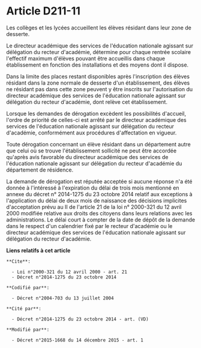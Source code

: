 # Article D211-11

Les collèges et les lycées accueillent les élèves résidant dans leur zone de desserte.

Le directeur académique des services de l'éducation nationale agissant sur délégation du recteur d'académie, détermine pour
chaque rentrée scolaire l'effectif maximum d'élèves pouvant être accueillis dans chaque établissement en fonction des
installations et des moyens dont il dispose.

Dans la limite des places restant disponibles après l'inscription des élèves résidant dans la zone normale de desserte d'un
établissement, des élèves ne résidant pas dans cette zone peuvent y être inscrits sur l'autorisation du directeur académique
des services de l'éducation nationale agissant sur délégation du recteur d'académie, dont relève cet établissement.

Lorsque les demandes de dérogation excèdent les possibilités d'accueil, l'ordre de priorité de celles-ci est arrêté par le
directeur académique des services de l'éducation nationale agissant sur délégation du recteur d'académie, conformément aux
procédures d'affectation en vigueur.

Toute dérogation concernant un élève résidant dans un département autre que celui où se trouve l'établissement sollicité ne
peut être accordée qu'après avis favorable du directeur académique des services de l'éducation nationale agissant sur
délégation du recteur d'académie du département de résidence.

La demande de dérogation est réputée acceptée si aucune réponse n'a été donnée à l'intéressé à l'expiration du délai de trois
mois mentionné en annexe du décret n° 2014-1275 du 23 octobre 2014 relatif aux exceptions à l'application du délai de deux
mois de naissance des décisions implicites d'acceptation prévu au II de l'article 21 de la loi n° 2000-321 du 12 avril 2000
modifiée relative aux droits des citoyens dans leurs relations avec les administrations. Le délai court à compter de la date
de dépôt de la demande dans le respect d'un calendrier fixé par le recteur d'académie ou le directeur académique des services
de l'éducation nationale agissant sur délégation du recteur d'académie.

**Liens relatifs à cet article**

	**Cite**:

	  - Loi n°2000-321 du 12 avril 2000 - art. 21
	  - Décret n°2014-1275 du 23 octobre 2014

	**Codifié par**:

	  - Décret n°2004-703 du 13 juillet 2004

	**Cité par**:

	  - Décret n°2014-1275 du 23 octobre 2014 - art. (VD)

	**Modifié par**:

	  - Décret n°2015-1668 du 14 décembre 2015 - art. 1
